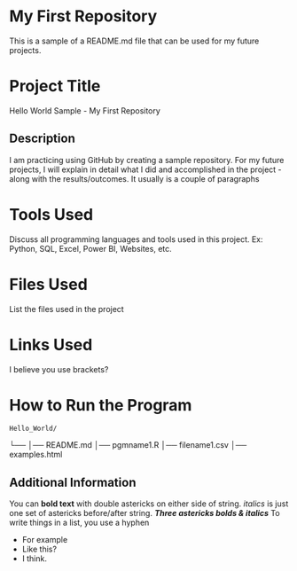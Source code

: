# My First Repository
This is a sample of a README.md file that can be used for my future projects. 

# Project Title
Hello World Sample - My First Repository

## Description
I am practicing using GitHub by creating a sample repository. For my future projects, I will explain in detail what I did and accomplished in the project - along with the results/outcomes. It usually is a couple of paragraphs

# Tools Used
Discuss all programming languages and tools used in this project. Ex: Python, SQL, Excel, Power BI, Websites, etc.

# Files Used
List the files used in the project

# Links Used
I believe you use brackets?

# How to Run the Program

    Hello_World/
└── 
    │── README.md
    │── pgmname1.R
    │── filename1.csv
    │── examples.html
   

## Additional Information
You can **bold text** with double astericks on either side of string. *italics* is just one set of astericks before/after string. ***Three astericks bolds & italics***
To write things in a list, you use a hyphen
- For example
- Like this?
- I think.
